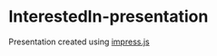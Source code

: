 InterestedIn-presentation
=========================

Presentation created using [impress.js](https://github.com/bartaz/impress.js)
